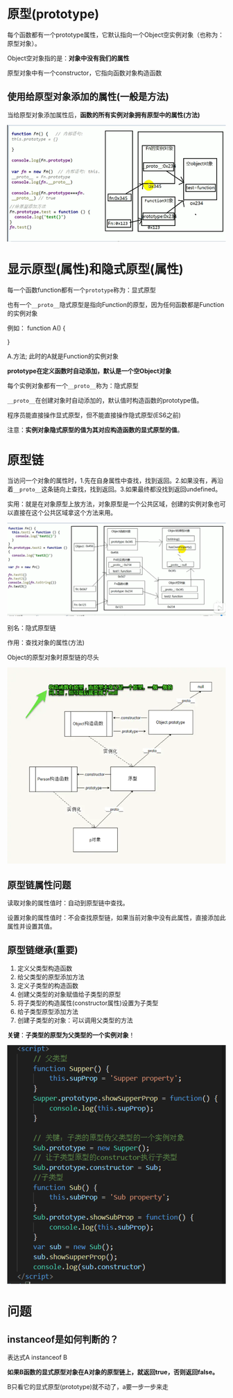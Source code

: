 # 原型(prototype)

每个函数都有一个prototype属性，它默认指向一个Object空实例对象（也称为：原型对象）。

Object空对象指的是：**对象中没有我们的属性**

原型对象中有一个constructor，它指向函数对象构造函数

## 使用给原型对象添加的属性(一般是方法)

当给原型对象添加属性后，**函数的所有实例对象拥有原型中的属性(方法)**

![显式与隐式原型](../../前端图片/js/显式与隐式原型.png)

# 显示原型(属性)和隐式原型(属性)

每一个函数function都有一个`prototype`称为：显式原型

也有一个`__proto__`隐式原型是指向Function的原型，因为任何函数都是Function的实例对象

例如： function A() {

}

A.方法;    此时的A就是Function的实例对象

**prototype在定义函数时自动添加，默认是一个空Object对象**



每个实例对象都有一个`__proto__`称为：隐式原型

`__proto__`在创建对象时自动添加的，默认值时构造函数的prototype值。

程序员能直接操作显式原型，但不能直接操作隐式原型(ES6之前)



注意：**实例对象隐式原型的值为其对应构造函数的显式原型的值**。



# 原型链

当访问一个对象的属性时，1.先在自身属性中查找，找到返回。2.如果没有，再沿着`__proto__`这条链向上查找，找到返回。3.如果最终都没找到返回undefined。

实用：就是在对象原型上放方法，对象原型是一个公共区域，创建的实例对象也可以直接在这个公共区域拿这个方法来用。





![原型链](../../前端图片/js/原型链.png)

别名：隐式原型链

作用：查找对象的属性(方法)



Object的原型对象时原型链的尽头

![原型链2](../../前端图片/js/原型链2.png)



## 原型链属性问题

读取对象的属性值时：自动到原型链中查找。

设置对象的属性值时：不会查找原型链，如果当前对象中没有此属性，直接添加此属性并设置其值。



## 原型链继承(重要)

1. 定义父类型构造函数
2. 给父类型的原型添加方法
3. 定义子类型的构造函数
4. 创建父类型的对象赋值给子类型的原型
5. 将子类型的构造属性(constructor属性)设置为子类型
6. 给子类型原型添加方法
7. 创建子类型的对象：可以调用父类型的方法

**关键**：**子类型的原型为父类型的一个实例对象**！

![原型链继承](../../前端图片/js/原型链继承.png)







# 问题

## instanceof是如何判断的？

表达式A instanceof B

**如果B函数的显式原型对象在A对象的原型链上，就返回true，否则返回false。**

B只看它的显式原型(prototype)就不动了，a要一步一步来走